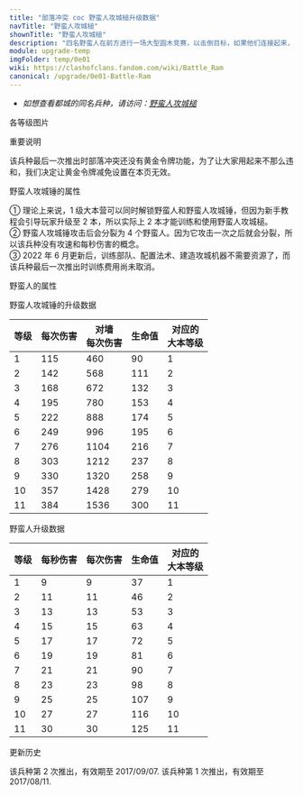```yaml
---
title: "部落冲突 coc 野蛮人攻城槌升级数据"
navTitle: "野蛮人攻城槌"
shownTitle: "野蛮人攻城槌"
description: "四名野蛮人在前方进行一场大型圆木竞赛，以击倒目标，如果他们连接起来，会造成大量额外伤害；然后他们用剑继续战斗！"
module: upgrade-temp
imgFolder: temp/0e01
wiki: https://clashofclans.fandom.com/wiki/Battle_Ram
canonical: /upgrade/0e01-Battle-Ram
---
```


- *如想查看都城的同名兵种，请访问：[野蛮人攻城槌](/upgrade/2003-Battle-Ram)*

<UnitInfo :folder="$frontmatter.imgFolder" imgSrc="Battle_Ram_info.png" :imgAlt="$frontmatter.navTitle" :description="$frontmatter.description" :isSmallImg="true" />

<SmallTitle>各等级图片</SmallTitle>

<Panel>
    <UnitImgGroup :folder="$frontmatter.imgFolder">
        <UnitImg imgTitle="所有等级" imgSrc="Battle_Ram1.png" />
    </UnitImgGroup>
</Panel>
<SmallTitle>重要说明</SmallTitle>

该兵种最后一次推出时部落冲突还没有黄金令牌功能，为了让大家用起来不那么违和，我们决定让黄金令牌减免设置在本页无效。

<SmallTitle>野蛮人攻城锤的属性</SmallTitle>

<UnitProperties>
    <UnitProperty pKey="攻击偏好" pValue="城墙 (4 倍伤害)" />
    <UnitProperty pKey="伤害类型" pValue="单体伤害" />
    <UnitProperty pKey="攻击的目标" pValue="仅地面目标" />
    <UnitProperty pKey="占据人口" pValue="4" />
    <UnitProperty pKey="移动速度" pValue="4 格/秒" />
    <UnitProperty pKey="首次出手时机" pValue="未知" />
    <UnitProperty pKey="攻击距离" pValue="3 格" />
    <UnitProperty pKey="所需训练营等级" pValue="3" />  
    <UnitProperty pKey="所需大本等级" pValue="1<sup>①</sup>" />
    <UnitProperty pKey="特殊技能" pValue="见说明<sup>②</sup>" />
    <UnitProperty pKey="爆出的野蛮人数量" pValue="4" />
    <UnitProperty pKey="训练所需圣水" pValue="250<sup>③</sup>" />
    <UnitProperty pKey="训练时间" pValue="30" trainingSystem="legacy" :noGoldPass="true" />
</UnitProperties>

① 理论上来说，1 级大本营可以同时解锁野蛮人和野蛮人攻城锤，但因为新手教程会引导玩家升级至 2 本，所以实际上 2 本才能训练和使用野蛮人攻城槌。<br>
② 野蛮人攻城锤攻击后会分裂为 4 个野蛮人。因为它攻击一次之后就会分裂，所以该兵种没有攻速和每秒伤害的概念。<br>
③ 2022 年 6 月更新后，训练部队、配置法术、建造攻城机器不需要资源了，而该兵种最后一次推出时训练费用尚未取消。

<SmallTitle>野蛮人的属性</SmallTitle>

<UnitProperties>
    <UnitProperty pKey="攻击偏好" pValue="无" />
    <UnitProperty pKey="伤害类型" pValue="单体伤害" />
    <UnitProperty pKey="攻击的目标" pValue="仅地面目标" />
    <UnitProperty pKey="移动速度" pValue="2 格/秒" />
    <UnitProperty pKey="攻击速度" pValue="1 秒/次" />
    <UnitProperty pKey="攻击距离" pValue="0.4 格" />
</UnitProperties>

<SmallTitle>野蛮人攻城锤的升级数据</SmallTitle>

<UnitTable>

| 等级 | 每次伤害 |对墙<br>每次伤害| 生命值 |对应的<br>大本等级|
| ---- |  ----   |      ----     |   ---  |       ----     |
|   1  |   115   |       460     |    90  |        1       |
|   2  |   142   |       568     |   111  |        2       |
|   3  |   168   |       672     |   132  |        3       |
|   4  |   195   |       780     |   153  |        4       |
|   5  |   222   |       888     |   174  |        5       |
|   6  |   249   |       996     |   195  |        6       |
|   7  |   276   |      1104     |   216  |        7       |
|   8  |   303   |      1212     |   237  |        8       |
|   9  |   330   |      1320     |   258  |        9       |
|  10  |   357   |      1428     |   279  |       10       |
|  11  |   384   |      1536     |   300  |       11       |
</UnitTable>

<SmallTitle>野蛮人升级数据</SmallTitle>

<UnitTable>

| 等级 | 每秒伤害 | 每次伤害 | 生命值 |对应的<br>大本等级|
| ---- |   ---   |   ---   |  ---   |       ---      |
|   1  |     9   |     9   |   37   |        1       |
|   2  |    11   |    11   |   46   |        2       |
|   3  |    13   |    13   |   53   |        3       |
|   4  |    15   |    15   |   63   |        4       |
|   5  |    17   |    17   |   72   |        5       |
|   6  |    19   |    19   |   81   |        6       |
|   7  |    21   |    21   |   90   |        7       |
|   8  |    23   |    23   |   98   |        8       |
|   9  |    25   |    25   |  107   |        9       |
|  10  |    27   |    27   |  116   |       10       |
|  11  |    30   |    30   |  125   |       11       |
</UnitTable>

<SmallTitle>更新历史</SmallTitle>

<Timeline>
    <TimelineItem date="2017/08/31">
        <TimelineRow>该兵种第 2 次推出，有效期至 2017/09/07.</TimelineRow>
    </TimelineItem>
    <TimelineItem date="2017/08/04">
        <TimelineRow>该兵种第 1 次推出，有效期至 2017/08/11.</TimelineRow>
    </TimelineItem>
    <TimelineItem :historyBottom="true" />
</Timeline>